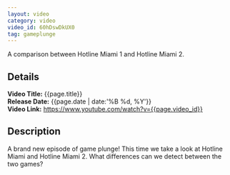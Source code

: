 ```yaml
---
layout: video
category: video
video_id: 60hDswDkUX0
tag: gameplunge
---
```


A comparison between Hotline Miami 1 and Hotline Miami 2.
<!--content-->

## Details
**Video Title:** {{page.title}}  
**Release Date:**  {{page.date | date:'%B %d, %Y'}}  
**Video Link:** <https://www.youtube.com/watch?v={{page.video_id}}>  

## Description    
A brand new episode of game plunge! This time we take a look at Hotline Miami and Hotline Miami 2. What differences can we detect between the two games?
